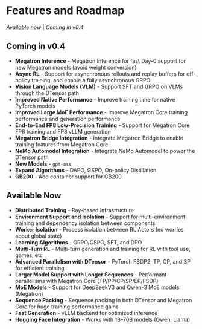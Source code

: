 # Features and Roadmap

_Available now_ | _Coming in v0.4_

## Coming in v0.4

- **Megatron Inference** - Megatron Inference for fast Day-0 support for new Megatron models (avoid weight conversion)
- **Async RL** - Support for asynchronous rollouts and replay buffers for off-policy training, and enable a fully asynchronous GRPO
- **Vision Language Models (VLM)** - Support SFT and GRPO on VLMs through the DTensor path
- **Improved Native Performance** - Improve training time for native PyTorch models
- **Improved Large MoE Performance** - Improve Megatron Core training performance and generation performance
- **End-to-End FP8 Low-Precision Training** - Support for Megatron Core FP8 training and FP8 vLLM generation
- **Megatron Bridge Integration** - Integrate Megatron Bridge to enable training features from Megatron Core
- **NeMo Automodel Integration** - Integrate NeMo Automodel to power the DTensor path
- **New Models** - `gpt-oss`
- **Expand Algorithms** - DAPO, GSPO, On-policy Distillation
- **GB200** - Add container support for GB200

## Available Now

- **Distributed Training** - Ray-based infrastructure
- **Environment Support and Isolation** - Support for multi-environment training and dependency isolation between components
- **Worker Isolation** - Process isolation between RL Actors (no worries about global state)
- **Learning Algorithms** - GRPO/GSPO, SFT, and DPO
- **Multi-Turn RL** - Multi-turn generation and training for RL with tool use, games, etc
- **Advanced Parallelism with DTensor** - PyTorch FSDP2, TP, CP, and SP for efficient training
- **Larger Model Support with Longer Sequences** - Performant parallelisms with Megatron Core (TP/PP/CP/SP/EP/FSDP)
- **MoE Models** - Support for DeepSeekV3 and Qwen-3 MoE models (Megatron)
- **Sequence Packing** - Sequence packing in both DTensor and Megatron Core for huge training performance gains
- **Fast Generation** - vLLM backend for optimized inference
- **Hugging Face Integration** - Works with 1B–70B models (Qwen, Llama)

